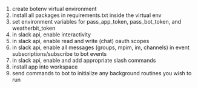 1. create botenv virtual environment 
2. install all packages in requirements.txt inside the virtual env
3. set environment variables for pass_app_token, pass_bot_token, and weatherbit_token
4. in slack api, enable interactivity
5. in slack api, enable read and write (chat) oauth scopes
6. in slack api, enable all messages (groups, mpim, im, channels)
   in event subscriptions/subscribe to bot events
7. in slack api, enable and add appropriate slash commands
8. install app into workspace
9. send commands to bot to initialize any background routines you wish to run